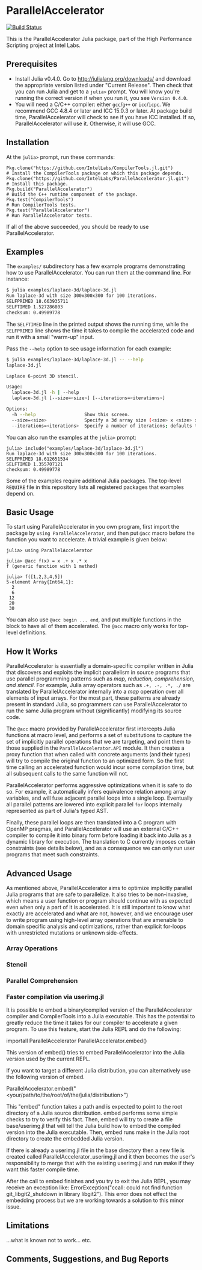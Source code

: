 # ParallelAccelerator

[![Build Status](https://magnum.travis-ci.com/IntelLabs/ParallelAccelerator.jl.svg?token=149Z9PxxcSTNz1n9bRpz&branch=master)](https://magnum.travis-ci.com/IntelLabs/ParallelAccelerator.jl)

This is the ParallelAccelerator Julia package, part of the High
Performance Scripting project at Intel Labs. 

## Prerequisites

  * Install Julia v0.4.0.  Go to http://julialang.org/downloads/ and
    download the appropriate version listed under "Current Release".
    Then check that you can run Julia and get to a `julia>` prompt.
    You will know you're running the correct version if when you run
    it, you see `Version 0.4.0`.
  * You will need a C/C++ compiler: either `gcc`/`g++` or
    `icc`/`icpc`.  We recommend GCC 4.8.4 or later and ICC 15.0.3 or
    later.  At package build time, ParallelAccelerator will check to
    see if you have ICC installed.  If so, ParallelAccelerator will
    use it.  Otherwise, it will use GCC.

## Installation

At the `julia>` prompt, run these commands:

``` .julia
Pkg.clone("https://github.com/IntelLabs/CompilerTools.jl.git")        # Install the CompilerTools package on which this package depends.
Pkg.clone("https://github.com/IntelLabs/ParallelAccelerator.jl.git")  # Install this package.
Pkg.build("ParallelAccelerator")                                      # Build the C++ runtime component of the package.
Pkg.test("CompilerTools")                                             # Run CompilerTools tests.
Pkg.test("ParallelAccelerator")                                       # Run ParallelAccelerator tests.
```
 
If all of the above succeeded, you should be ready to use
ParallelAccelerator.

## Examples

The `examples/` subdirectory has a few example programs demonstrating
how to use ParallelAccelerator. You can run them at the command line.
For instance:

``` .bash
$ julia examples/laplace-3d/laplace-3d.jl
Run laplace-3d with size 300x300x300 for 100 iterations.
SELFPRIMED 18.663935711
SELFTIMED 1.527286803
checksum: 0.49989778
```

The `SELFTIMED` line in the printed output shows the running time,
while the `SELFPRIMED` line shows the time it takes to compile the
accelerated code and run it with a small "warm-up" input.

Pass the `--help` option to see usage information for each example:

``` .bash
$ julia examples/laplace-3d/laplace-3d.jl -- --help
laplace-3d.jl

Laplace 6-point 3D stencil.

Usage:
  laplace-3d.jl -h | --help
  laplace-3d.jl [--size=<size>] [--iterations=<iterations>]

Options:
  -h --help                  Show this screen.
  --size=<size>              Specify a 3d array size (<size> x <size> x <size>); defaults to 300.
  --iterations=<iterations>  Specify a number of iterations; defaults to 100.
```

You can also run the examples at the `julia>` prompt:

```
julia> include("examples/laplace-3d/laplace-3d.jl")
Run laplace-3d with size 300x300x300 for 100 iterations.
SELFPRIMED 18.612651534
SELFTIMED 1.355707121
checksum: 0.49989778
```

Some of the examples require additional Julia packages.  The top-level
`REQUIRE` file in this repository lists all registered packages that
examples depend on.

## Basic Usage

To start using ParallelAccelerator in you own program, first import the 
package by `using ParallelAccelerator`, and then put `@acc` macro before
the function you want to accelerate. A trivial example is given below:

``` .julia
julia> using ParallelAccelerator

julia> @acc f(x) = x .+ x .* x
f (generic function with 1 method)

julia> f([1,2,3,4,5])
5-element Array{Int64,1}:
  2
  6
 12
 20
 30
```

You can also use `@acc begin ... end`, and put multiple functions in the block
to have all of them accelerated. The `@acc` macro only works for top-level 
definitions.

## How It Works

ParallelAccelerator is essentially a domain-specific compiler written in Julia
that discovers and exploits the implicit parallelism in source programs that 
use parallel programming patterns such as *map, reduction, comprehension, and
stencil*. For example, Julia array operators such as `.+, .-, .*, ./` are 
translated by ParallelAccelerator internally into a *map* operation over all
elements of input arrays.  For the most part, these patterns are already 
present in standard Julia, so programmers can use ParallelAccelerator to 
run the same Julia program without (significantly) modifying its source code. 

The `@acc` macro provided by ParallelAccelerator first intercepts Julia
functions at macro level, and performs a set of substitutions to capture the
set of implicitly parallel operations that we are targeting, and point them to
those supplied in the `ParallelAccelerator.API` module. It then creates a proxy
function that when called with concrete arguments (and their types) will try to
compile the original function to an optimized form. So the first time
calling an accelerated function would incur some compilation time, but all
subsequent calls to the same function will not.

ParallelAccelerator performs aggressive optimizations when it is safe to do so.
For example, it automatically infers equivalence relation among array
variables, and will fuse adjacent parallel loops into a single loop. Eventually
all parallel patterns are lowered into explicit parallel `for` loops internally
represented as part of Julia's typed AST. 

Finally, these parallel loops are then translated into a C program with OpenMP
pragmas, and ParallelAccelerator will use an external C/C++ compiler to compile
it into binary form before loading it back into Julia as a dynamic library for
execution. The translation to C currently imposes certain constraints (see
details below), and as a consequence we can only run user programs that meet such
constraints. 

## Advanced Usage

As mentioned above, ParallelAccelerator aims to optimize implicitly parallel
Julia programs that are safe to parallelize. It also tries to be non-invasive, 
which means a user function or program should continue with as expected
even when only a part of it is accelerated. It is still important to know what
exactly are accelerated and what are not, however, and we encourage user to
write program using high-level array operations that are amenable to domain
specific analysis and optimizations, rather than explicit for-loops with
unrestricted mutations or unknown side-effects. 

### Array Operations

### Stencil

### Parallel Comprehension 

### Faster compilation via userimg.jl

It is possible to embed a binary/compiled version of the ParallelAccelerator compiler and CompilerTools
into a Julia executable.  This has the potential to greatly reduce the time it takes for our compiler
to accelerate a given program.  To use this feature, start the Julia REPL and do the following:

importall ParallelAccelerator
ParallelAccelerator.embed()

This version of embed() tries to embed ParallelAccelerator into the Julia version used by the current REPL.

If you want to target a different Julia distribution, you can alternatively use the following
version of embed.

ParallelAccelerator.embed("<your/path/to/the/root/of/the/julia/distribution>")

This "embed" function takes a path and is expected to point to the root directory of a Julia source
distribution.  embed performs some simple checks to try to verify this fact.  Then, embed will try to
create a file base/userimg.jl that will tell the Julia build how to embed the compiled version into
the Julia executable.  Then, embed runs make in the Julia root directory to create the embedded
Julia version.

If there is already a userimg.jl file in the base directory then a new file is created called
ParallelAccelerator_userimg.jl and it then becomes the user's responsibility to merge that with the
existing userimg.jl and run make if they want this faster compile time.

After the call to embed finishes and you try to exit the Julia REPL, you may receive an exception
like: ErrorException("ccall: could not find function git_libgit2_shutdown in library libgit2").
This error does not effect the embedding process but we are working towards a solution to this
minor issue.

## Limitations 

...what is known not to work... etc.

## Comments, Suggestions, and Bug Reports



